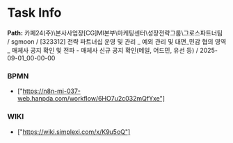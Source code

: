 # Task Info

**Path:** 카페24(주)\본사사업장\[CG]MI본부\마케팅센터\성장전략그룹\그로스파트너팀 / sgmoon / [323312] 전략 파트너십 운영 및 관리 _ 예외 관리 및 대면_민감 협의 영역 _ 매체사 공지 확인 및 전파 - 매체사 신규 공지 확인(메일, 어드민, 유선 등) / 2025-09-01_00-00-00

### BPMN
- ["https://n8n-mi-037-web.hanpda.com/workflow/6HO7u2c032mQfYxe"]

### WIKI
- ["https://wiki.simplexi.com/x/K9u5oQ"]

